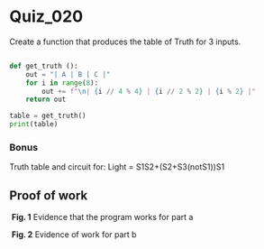 
# Quiz_020

Create a function that produces the table of Truth for 3 inputs.


```.py

def get_truth ():
    out = "| A | B | C |"
    for i in range(8):
        out += f"\n| {i // 4 % 4} | {i // 2 % 2} | {i % 2} |"
    return out

table = get_truth()
print(table)

```

### Bonus
Truth table and circuit for: Light = S1S2+(S2+S3(notS1))S1


## Proof of work
![]()
**Fig. 1** Evidence that the program works for part a

![]()
**Fig. 2** Evidence of work for part b
